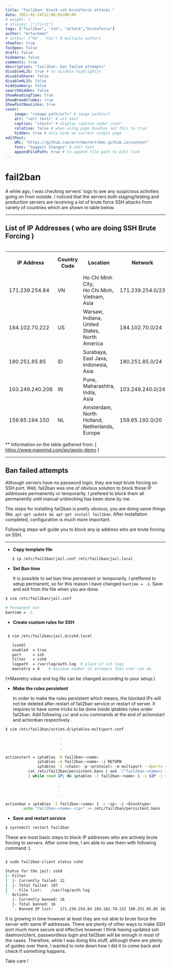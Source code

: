 ```yaml
---
title: "fail2ban: block ssh bruteforce attacks "
date: 2021-02-24T12:00:03+00:00
# weight: 1
# aliases: ["/first"]
tags: ["fail2ban", "ssh", "attack","bruteforce"]
author: "mrturkmen"
# author: ["Me", "You"] # multiple authors
showToc: true
TocOpen: false
draft: false
hidemeta: false
comments: true
description: "fail2ban: ban failed attempts"
disableHLJS: true # to disable highlightjs
disableShare: false
disableHLJS: false
hideSummary: false
searchHidden: false
ShowReadingTime: true
ShowBreadCrumbs: true
ShowPostNavLinks: true
cover:
    image: "<image path/url>" # image path/url
    alt: "<alt text>" # alt text
    caption: "<text>" # display caption under cover
    relative: false # when using page bundles set this to true
    hidden: true # only hide on current single page
editPost:
    URL: "https://github.com/mrtrkmn/mrtrkmn.github.io/content"
    Text: "Suggest Changes" # edit text
    appendFilePath: true # to append file path to Edit link
---
```



# fail2ban 

A while ago, I was checking servers' logs to see any suspicious activities going on from outside. I noticed that the servers both staging/testing and production servers are receiving a lot of brute force SSH attacks from variety of countries which are shown in table below.

--- 

## List of IP Addresses ( who are doing SSH Brute Forcing )

<div class="sticky-table__scroller result-table__table" style="overflow-x: scroll; overflow-y: scroll; border: 1px solid white; height: 600px; border-collapse: collapse;" >
    <table class="table table-bordered table-striped table-condensed table-small sticky-table geoip-demo__table" style="border: 1px solid white;">
      <thead>
         <tr style="border: 1px solid white;" >
           <th >IP Address</th>
           <th >Country Code</th>
           <th >Location</th>
           <th >Network</th>
           <th  class="not-country">Postal Code</th>
           <th  class="not-country">Approximate Coordinates*</th>
           <th  class="not-country">Accuracy Radius (km)</th>
           <th  class="not-country">ISP</th>
           <th  class="not-country">Organization</th>
           <th  class="not-country">Domain</th>
           <th  class="not-country">Metro Code</th>
         </tr>
      </thead>
      <tbody id="geoip-demo-results-tbody" data-use-downloadable-db="1"><tr style="border: 1px solid white;" style="border: 1px solid white;" class="geoip-results"><td>171.239.254.84</td><td>VN</td><td>Ho Chi Minh City,<br>Ho Chi Minh,<br>Vietnam,<br>Asia</td><td>171.239.254.0/23</td><td></td><td>10.8104,<br>106.6444</td><td>1</td><td>Viettel Group</td><td>Viettel Group</td><td>viettel.vn</td><td></td></tr><tr style="border: 1px solid white;" class="geoip-results"><td>184.102.70.222</td><td>US</td><td>Warsaw,<br>Indiana,<br>United States,<br>North America</td><td>184.102.70.0/24</td><td>46582</td><td>41.2817,<br>-85.8541</td><td>100</td><td>CenturyLink</td><td>CenturyLink</td><td>qwest.net</td><td>588</td></tr><tr style="border: 1px solid white;" class="geoip-results"><td>180.251.85.85</td><td>ID</td><td>Surabaya,<br>East Java,<br>Indonesia,<br>Asia</td><td>180.251.85.0/24</td><td></td><td>-7.2484,<br>112.7419</td><td>100</td><td>PT Telkom Indonesia</td><td>PT Telkom Indonesia</td><td></td><td></td></tr><tr style="border: 1px solid white;" class="geoip-results"><td>103.249.240.208</td><td>IN</td><td>Pune,<br>Maharashtra,<br>India,<br>Asia</td><td>103.249.240.0/24</td><td>411001</td><td>18.6161,<br>73.7286</td><td>10</td><td>Gazon Communications India Limited</td><td>Gazon Communications India Limited</td><td></td><td></td></tr><tr style="border: 1px solid white;" class="geoip-results"><td>159.65.194.150</td><td>NL</td><td>Amsterdam,<br>North Holland,<br>Netherlands,<br>Europe</td><td>159.65.192.0/20</td><td>1098</td><td>52.352,<br>4.9392</td><td>1000</td><td>Digital Ocean</td><td>Digital Ocean</td><td></td><td></td></tr><tr style="border: 1px solid white;" class="geoip-results"><td>117.217.35.114</td><td>IN</td><td>Bhopal,<br>Madhya Pradesh,<br>India,<br>Asia</td><td>117.217.35.0/24</td><td>462030</td><td>23.2487,<br>77.4066</td><td>50</td><td>BSNL</td><td>BSNL</td><td></td><td></td></tr><tr style="border: 1px solid white;" class="geoip-results"><td>113.164.79.129</td><td>VN</td><td>Hậu Giang,<br>Vietnam,<br>Asia</td><td>113.164.79.0/24</td><td></td><td>9.7774,<br>105.4592</td><td>50</td><td>VNPT</td><td>VNPT</td><td></td><td></td></tr><tr style="border: 1px solid white;" class="geoip-results"><td>61.14.228.170</td><td>IN</td><td>Madurai,<br>Tamil Nadu,<br>India,<br>Asia</td><td>61.14.228.168/29</td><td>625009</td><td>9.919,<br>78.1195</td><td>500</td><td>World Phone Internet Services Pvt Ltd</td><td>World Phone Internet Services Pvt Ltd</td><td></td><td></td></tr><tr style="border: 1px solid white;" class="geoip-results"><td>116.110.30.245</td><td>VN</td><td>Da Nang,<br>Da Nang,<br>Vietnam,<br>Asia</td><td>116.110.30.0/23</td><td></td><td>16.0685,<br>108.2215</td><td>1</td><td>Viettel Group</td><td>Viettel Group</td><td></td><td></td></tr><tr style="border: 1px solid white;" class="geoip-results"><td>43.239.80.181</td><td>IN</td><td>Kolkata,<br>West Bengal,<br>India,<br>Asia</td><td>43.239.80.0/24</td><td>700006</td><td>22.5602,<br>88.3698</td><td>10</td><td>Meghbela Broadband</td><td>Meghbela Broadband</td><td>PMPL-Broadband.net</td><td></td></tr><tr style="border: 1px solid white;" class="geoip-results"><td>77.222.130.223</td><td>UA</td><td>Kyiv,<br>Kyiv City,<br>Ukraine,<br>Europe</td><td>77.222.130.0/24</td><td>04128</td><td>50.4334,<br>30.5216</td><td>500</td><td>Private Joint Stock Company datagroup</td><td>Private Joint Stock Company datagroup</td><td></td><td></td></tr><tr style="border: 1px solid white;" class="geoip-results"><td>14.255.137.219</td><td>VN</td><td>Thai Binh,<br>Tinh Thai Binh,<br>Vietnam,<br>Asia</td><td>14.255.136.0/23</td><td></td><td>20.4487,<br>106.3343</td><td>100</td><td>VNPT</td><td>VNPT</td><td>vnpt.vn</td><td></td></tr><tr style="border: 1px solid white;" class="geoip-results"><td>184.22.195.230</td><td>TH</td><td>Bangkok,<br>Bangkok,<br>Thailand,<br>Asia</td><td>184.22.195.0/24</td><td>10310</td><td>13.7749,<br>100.5197</td><td>20</td><td>AIS Fibre</td><td>AIS Fibre</td><td>myaisfibre.com</td><td></td></tr><tr style="border: 1px solid white;" class="geoip-results"><td>125.25.82.12</td><td>TH</td><td>Ban Tai,<br>Surat Thani,<br>Thailand,<br>Asia</td><td>125.25.82.0/24</td><td>84280</td><td>9.5694,<br>99.9855</td><td>200</td><td>TOT</td><td>TOT</td><td>totinternet.net</td><td></td></tr><tr style="border: 1px solid white;" class="geoip-results"><td>116.110.109.90</td><td>VN</td><td>Da Nang,<br>Da Nang,<br>Vietnam,<br>Asia</td><td>116.110.109.0/24</td><td></td><td>16.0685,<br>108.2215</td><td>20</td><td>Viettel Group</td><td>Viettel Group</td><td></td><td></td></tr><tr style="border: 1px solid white;" class="geoip-results"><td>115.76.168.231</td><td>VN</td><td>Ho Chi Minh City,<br>Ho Chi Minh,<br>Vietnam,<br>Asia</td><td>115.76.168.0/23</td><td></td><td>10.8104,<br>106.6444</td><td>1</td><td>Viettel Group</td><td>Viettel Group</td><td>viettel.vn</td><td></td></tr></tbody>
    </table>
  </div>

** Information on the table gathered from: [ https://www.maxmind.com/en/geoip-demo ]

--- 

## Ban failed attempts

Although servers have no password login, they are kept brute forcing on SSH port. Well, fail2ban was one of obvious solution to block those IP addresses permanently or temporarily. I prefered to block them all permanently until manual unblocking has been done by me. 

The steps for installing fail2ban is pretty obvious, you are doing same things like,  `apt-get update && apt-get install fail2ban`. After installation completed, configuration is much more important. 

Following steps will guide you to block any ip address who are brute forcing on SSH. 

--- 


- **Copy template file** 
  
```bash 
   $ cp /etc/fail2ban/jail.conf /etc/fail2ban/jail.local
```


- **Set Ban time**

    It is possible to set ban time permanent or temporarily. I preffered to setup permanent, so for this reason I have changed `bantime = -1`. Save and exit from the file when you are done. 

```bash  
$ vim /etc/fail2ban/jail.conf

# Permanent ban 
bantime = -1 

``` 

- **Create custom rules for SSH**

```bash 

 $ vim /etc/fail2ban/jail.d/sshd.local

   [sshd]
   enabled  = true
   port     = ssh
   filter   = sshd
   logpath  = /var/log/auth.log  # place of ssh logs 
   maxretry = 4    # maximum number of attempts that user can do 
```
(*Maxretry value and log file can be changed according to your setup.)

-  **Make the rules persistent**

    In order to make the rules persistent which means, the blocked IPs will not be deleted after restart of fail2ban service or restart of server. It requires to have some tricks to be done inside iptables rules under fail2ban. Add following `cat` and  `echo` commands at the end of actionstart and actionban respectively . 

```bash 
$ vim /etc/fail2ban/action.d/iptables-multiport.conf 

                        .
                        .
                        .

actionstart = iptables -N fail2ban-<name>
              iptables -A fail2ban-<name> -j RETURN
              iptables -I <chain> -p <protocol> -m multiport --dports <port> -j fail2ban-<name>
          cat /etc/fail2ban/persistent.bans | awk '/^fail2ban-<name>/ {print $2}' \
          | while read IP; do iptables -I fail2ban-<name> 1 -s $IP -j <blocktype>; done

                       .
                       .
                       .

actionban = iptables -I fail2ban-<name> 1 -s <ip> -j <blocktype>
        echo "fail2ban-<name> <ip>" >> /etc/fail2ban/persistent.bans
```

- **Save and restart service** 

```bash 
$ systemctl restart fail2ban
```

These are most basic steps to block IP addresses who are actively brute forcing to servers. After some time, I am able to see them with following command :) 

```bash 

$ sudo fail2ban-client status sshd

Status for the jail: sshd
|- Filter
|  |- Currently failed:	12
|  |- Total failed:	107
|  `- File list:	/var/log/auth.log
`- Actions
   |- Currently banned:	16
   |- Total banned:	16
   `- Banned IP list:	171.239.254.84 184.102.70.222 180.251.85.85 103.249.240.208 159.65.194.150 117.217.35.114 113.164.79.129 61.14.228.170 116.110.30.245 43.239.80.181 77.222.130.223 14.255.137.219 184.22.195.230 125.25.82.12 116.110.109.90 115.76.168.231
```

It is growing in time however at least they are not able to brute force the server with same IP addresses. There are plenty of other ways to make SSH port much more secure and effective however I think having updated ssh daemon/client, passwordless login and fail2ban will be enough in most of the cases. Therefore, while I was doing this stuff, although there are plenty of guides over there, I wanted to note down how I did it to come back and check if something happens. 

Take care ! 